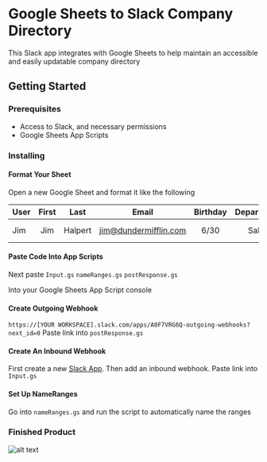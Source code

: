 # Google Sheets to Slack Company Directory

This Slack app integrates with Google Sheets to help maintain an accessible and easily updatable company directory

## Getting Started

### Prerequisites

- Access to Slack, and necessary permissions
- Google Sheets App Scripts

### Installing

#### Format Your Sheet

Open a new Google Sheet and format it like the following

| User | First  | Last    | Email                 | Birthday | Department | Hire Date | Person | Role      |
| -----|:------:|:-------:|:---------------------:|:--------:|:----------:|:---------:|:------:|:---------:|
| Jim  |  Jim   | Halpert | jim@dundermifflin.com | 6/30     | Sales      | 3/24/2005 | Pam    | Sell Paper|



#### Paste Code Into App Scripts
Next paste
`Input.gs`
`nameRanges.gs`
`postResponse.gs`

Into your Google Sheets App Script console


#### Create Outgoing Webhook
`https://[YOUR WORKSPACE].slack.com/apps/A0F7VRG6Q-outgoing-webhooks?next_id=0`
Paste link into `postResponse.gs`


#### Create An Inbound Webhook
First create a new [Slack App](https://api.slack.com/apps). Then add an inbound webhook.
Paste link into `Input.gs`


#### Set Up NameRanges
Go into `nameRanges.gs` and run the script to automatically name the ranges


### Finished Product

![alt text](https://github.com/gmfennema/slack_directory/blob/master/slack_directory_demo.gif "Logo Title Text 1")


